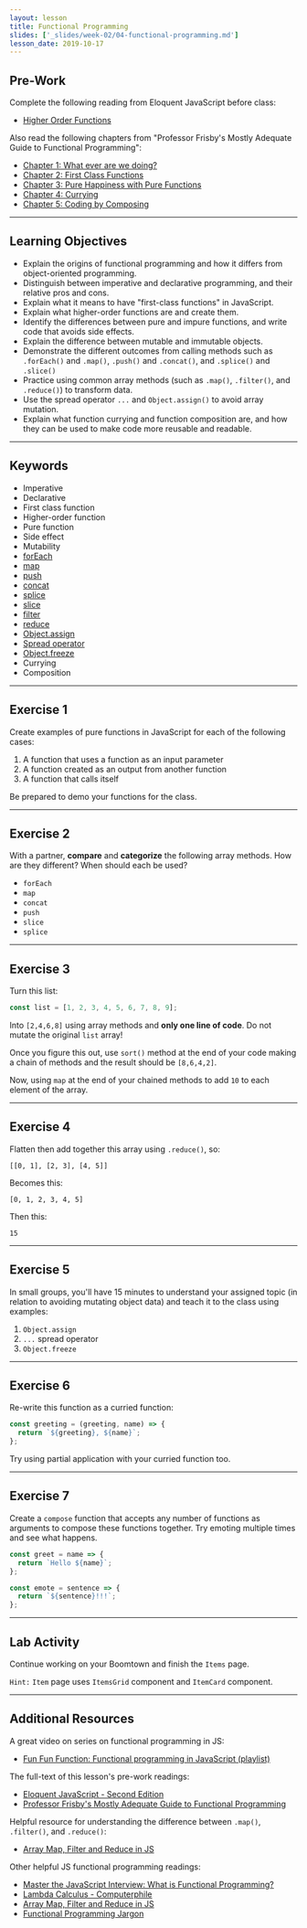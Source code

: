 ```yaml
---
layout: lesson
title: Functional Programming
slides: ['_slides/week-02/04-functional-programming.md']
lesson_date: 2019-10-17
---
```


## Pre-Work

Complete the following reading from Eloquent JavaScript before class:

- [Higher Order Functions](http://eloquentjavascript.net/05_higher_order.html)

Also read the following chapters from "Professor Frisby's Mostly Adequate Guide to Functional Programming":

- [Chapter 1: What ever are we doing?](https://github.com/MostlyAdequate/mostly-adequate-guide/blob/master/ch01.md)
- [Chapter 2: First Class Functions](https://github.com/MostlyAdequate/mostly-adequate-guide/blob/master/ch02.md)
- [Chapter 3: Pure Happiness with Pure Functions](https://github.com/MostlyAdequate/mostly-adequate-guide/blob/master/ch03.md)
- [Chapter 4: Currying](https://github.com/MostlyAdequate/mostly-adequate-guide/blob/master/ch04.md)
- [Chapter 5: Coding by Composing](https://github.com/MostlyAdequate/mostly-adequate-guide/blob/master/ch05.md)

---

## Learning Objectives

- Explain the origins of functional programming and how it differs from object-oriented programming.
- Distinguish between imperative and declarative programming, and their relative pros and cons.
- Explain what it means to have "first-class functions" in JavaScript.
- Explain what higher-order functions are and create them.
- Identify the differences between pure and impure functions, and write code that avoids side effects.
- Explain the difference between mutable and immutable objects.
- Demonstrate the different outcomes from calling methods such as `.forEach()` and `.map()`, `.push()` and `.concat()`, and `.splice()` and `.slice()`
- Practice using common array methods (such as `.map()`, `.filter()`, and `.reduce()`) to transform data.
- Use the spread operator `...` and `Object.assign()` to avoid array mutation.
- Explain what function currying and function composition are, and how they can be used to make code more reusable and readable.

---

## Keywords

- Imperative
- Declarative
- First class function
- Higher-order function
- Pure function
- Side effect
- Mutability
- [forEach](https://developer.mozilla.org/en-US/docs/Web/JavaScript/Reference/Global_Objects/Array/forEach)
- [map](https://developer.mozilla.org/en-US/docs/Web/JavaScript/Reference/Global_Objects/Array/map)
- [push](https://developer.mozilla.org/en-US/docs/Web/JavaScript/Reference/Global_Objects/Array/push)
- [concat](https://developer.mozilla.org/en-US/docs/Web/JavaScript/Reference/Global_Objects/Array/concat)
- [splice](https://developer.mozilla.org/en-US/docs/Web/JavaScript/Reference/Global_Objects/Array/splice)
- [slice](https://developer.mozilla.org/en-US/docs/Web/JavaScript/Reference/Global_Objects/Array/slice)
- [filter](https://developer.mozilla.org/en-US/docs/Web/JavaScript/Reference/Global_Objects/Array/filter)
- [reduce](https://developer.mozilla.org/en-US/docs/Web/JavaScript/Reference/Global_Objects/Array/Reduce)
- [Object.assign](https://developer.mozilla.org/en-US/docs/Web/JavaScript/Reference/Global_Objects/Object/assign)
- [Spread operator](https://developer.mozilla.org/en-US/docs/Web/JavaScript/Reference/Operators/Spread_operator)
- [Object.freeze](https://developer.mozilla.org/en-US/docs/Web/JavaScript/Reference/Global_Objects/Object/freeze)
- Currying
- Composition

---

## Exercise 1

Create examples of pure functions in JavaScript for each of the following cases:

1.  A function that uses a function as an input parameter
2.  A function created as an output from another function
3.  A function that calls itself

Be prepared to demo your functions for the class.

---

## Exercise 2

With a partner, **compare** and **categorize** the following array methods. How are they different? When should each be used?

- `forEach`
- `map`
- `concat`
- `push`
- `slice`
- `splice`

---

## Exercise 3

Turn this list:

```js
const list = [1, 2, 3, 4, 5, 6, 7, 8, 9];
```

Into `[2,4,6,8]` using array methods and **only one line of code**. Do not mutate the original `list` array!

Once you figure this out, use `sort()` method at the end of your code making a chain of methods and the result should be `[8,6,4,2]`.

Now, using `map` at the end of your chained methods to add `10` to each element of the array.

---

## Exercise 4

Flatten then add together this array using `.reduce()`, so:

`[[0, 1], [2, 3], [4, 5]]`

Becomes this:

`[0, 1, 2, 3, 4, 5]`

Then this:

`15`

---

## Exercise 5

In small groups, you'll have 15 minutes to understand your assigned topic (in relation to avoiding mutating object data) and teach it to the class using examples:

1.  `Object.assign`
2.  `...` spread operator
3.  `Object.freeze`

---

## Exercise 6

Re-write this function as a curried function:

```js
const greeting = (greeting, name) => {
  return `${greeting}, ${name}`;
};
```

Try using partial application with your curried function too.

---

## Exercise 7

Create a `compose` function that accepts any number of functions as arguments to compose these functions together. Try emoting multiple times and see what happens.

```js
const greet = name => {
  return `Hello ${name}`;
};

const emote = sentence => {
  return `${sentence}!!!`;
};
```

---

## Lab Activity

Continue working on your Boomtown and finish the `Items` page.

`Hint:` `Item` page uses `ItemsGrid` component and `ItemCard` component.

---

## Additional Resources

A great video on series on functional programming in JS:

- [Fun Fun Function: Functional programming in JavaScript (playlist)](https://www.youtube.com/playlist?list=PL0zVEGEvSaeEd9hlmCXrk5yUyqUag-n84)

The full-text of this lesson's pre-work readings:

- [Eloquent JavaScript - Second Edition](http://eloquentjavascript.net/)
- [Professor Frisby's Mostly Adequate Guide to Functional Programming](https://github.com/MostlyAdequate/mostly-adequate-guide#readme)

Helpful resource for understanding the difference between `.map()`, `.filter()`, and `.reduce()`:

- [Array Map, Filter and Reduce in JS](http://atendesigngroup.com/blog/array-map-filter-and-reduce-js)

Other helpful JS functional programming readings:

- [Master the JavaScript Interview: What is Functional Programming?](https://medium.com/javascript-scene/master-the-javascript-interview-what-is-functional-programming-7f218c68b3a0)
- [Lambda Calculus - Computerphile](https://youtu.be/eis11j_iGMs)
- [Array Map, Filter and Reduce in JS](https://atendesigngroup.com/blog/array-map-filter-and-reduce-js)
- [Functional Programming Jargon](https://functional.works-hub.com/learn/Functional-Programming-Jargon)
